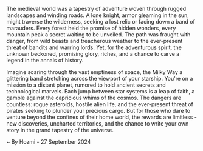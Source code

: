 
The medieval world was a tapestry of adventure woven through rugged landscapes and winding roads. A lone knight, armor gleaming in the sun, might traverse the wilderness, seeking a lost relic or facing down a band of marauders.  Every forest held the promise of hidden wonders, every mountain peak a secret waiting to be unveiled. The path was fraught with danger, from wild beasts and treacherous weather to the ever-present threat of bandits and warring lords. Yet, for the adventurous spirit, the unknown beckoned, promising glory, riches, and a chance to carve a legend in the annals of history.

Imagine soaring through the vast emptiness of space, the Milky Way a glittering band stretching across the viewport of your starship. You're on a mission to a distant planet, rumored to hold ancient secrets and technological marvels. Each jump between star systems is a leap of faith, a gamble against the capricious whims of the cosmos.  The dangers are countless: rogue asteroids, hostile alien life, and the ever-present threat of pirates seeking to plunder your precious cargo. But for those who dare to venture beyond the confines of their home world, the rewards are limitless - new discoveries, uncharted territories, and the chance to write your own story in the grand tapestry of the universe. 

~ By Hozmi - 27 September 2024
